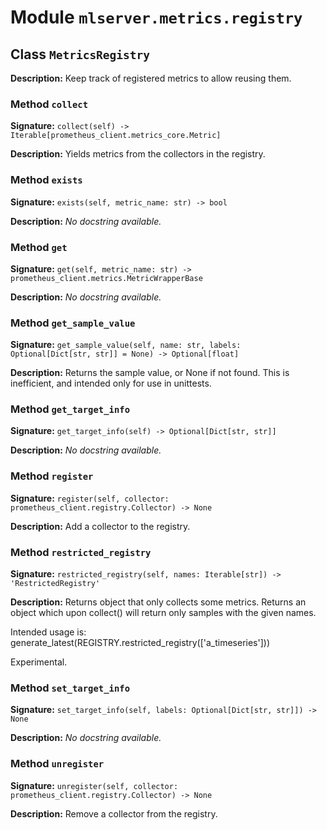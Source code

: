 # Module `mlserver.metrics.registry`


## Class `MetricsRegistry`


**Description:**
Keep track of registered metrics to allow reusing them.

### Method `collect`


**Signature:** `collect(self) -> Iterable[prometheus_client.metrics_core.Metric]`


**Description:**
Yields metrics from the collectors in the registry.

### Method `exists`


**Signature:** `exists(self, metric_name: str) -> bool`


**Description:**
*No docstring available.*

### Method `get`


**Signature:** `get(self, metric_name: str) -> prometheus_client.metrics.MetricWrapperBase`


**Description:**
*No docstring available.*

### Method `get_sample_value`


**Signature:** `get_sample_value(self, name: str, labels: Optional[Dict[str, str]] = None) -> Optional[float]`


**Description:**
Returns the sample value, or None if not found.
This is inefficient, and intended only for use in unittests.

### Method `get_target_info`


**Signature:** `get_target_info(self) -> Optional[Dict[str, str]]`


**Description:**
*No docstring available.*

### Method `register`


**Signature:** `register(self, collector: prometheus_client.registry.Collector) -> None`


**Description:**
Add a collector to the registry.

### Method `restricted_registry`


**Signature:** `restricted_registry(self, names: Iterable[str]) -> 'RestrictedRegistry'`


**Description:**
Returns object that only collects some metrics.
Returns an object which upon collect() will return
only samples with the given names.

Intended usage is:
    generate_latest(REGISTRY.restricted_registry(['a_timeseries']))

Experimental.

### Method `set_target_info`


**Signature:** `set_target_info(self, labels: Optional[Dict[str, str]]) -> None`


**Description:**
*No docstring available.*

### Method `unregister`


**Signature:** `unregister(self, collector: prometheus_client.registry.Collector) -> None`


**Description:**
Remove a collector from the registry.
